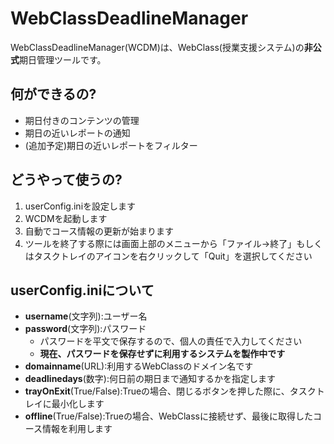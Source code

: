 # WebClassDeadlineManager
 WebClassDeadlineManager(WCDM)は、WebClass(授業支援システム)の**非公式**期日管理ツールです。
## 何ができるの?
 - 期日付きのコンテンツの管理
 - 期日の近いレポートの通知
 - (追加予定)期日の近いレポートをフィルター
## どうやって使うの?
1. userConfig.iniを設定します
2. WCDMを起動します
3. 自動でコース情報の更新が始まります
4. ツールを終了する際には画面上部のメニューから「ファイル->終了」もしくはタスクトレイのアイコンを右クリックして「Quit」を選択してください
## userConfig.iniについて
- **username**(文字列):ユーザー名
- **password**(文字列):パスワード
	- パスワードを平文で保存するので、個人の責任で入力してください
	- **現在、パスワードを保存せずに利用するシステムを製作中です**
- **domainname**(URL):利用するWebClassのドメイン名です
- **deadlinedays**(数字):何日前の期日まで通知するかを指定します
- **trayOnExit**(True/False):Trueの場合、閉じるボタンを押した際に、タスクトレイに最小化します
- **offline**(True/False):Trueの場合、WebClassに接続せず、最後に取得したコース情報を利用します
